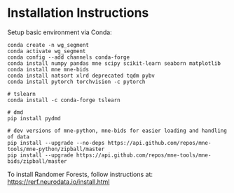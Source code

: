 # Installation Instructions

Setup basic environment via Conda:

    conda create -n wg_segment
    conda activate wg_segment
    conda config --add channels conda-forge
    conda install numpy pandas mne scipy scikit-learn seaborn matplotlib
    conda install mne mne-bids 
    conda install natsort xlrd deprecated tqdm pybv
    conda install pytorch torchvision -c pytorch
    
    # tslearn
    conda install -c conda-forge tslearn
    
    # dmd
    pip install pydmd
    
    # dev versions of mne-python, mne-bids for easier loading and handling of data
    pip install --upgrade --no-deps https://api.github.com/repos/mne-tools/mne-python/zipball/master
    pip install --upgrade https://api.github.com/repos/mne-tools/mne-bids/zipball/master
    
To install Randomer Forests, follow instructions at: https://rerf.neurodata.io/install.html

